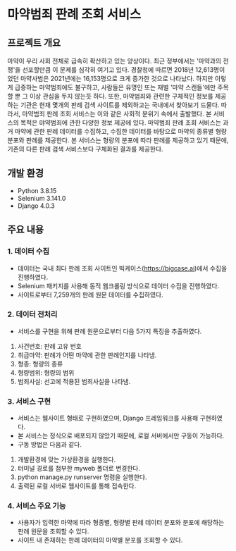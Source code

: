 # 마약범죄 판례 조회 서비스

## 프로젝트 개요
마약이 우리 사회 전체로 급속히 확산하고 있는 양상이다.
최근 정부에서는 '마약과의 전쟁'을 선포할만큼 이 문제를 심각히 여기고 있다.
경찰청에 따르면 2018년 12,613명이었던 마약사범은 2021년에는 16,153명으로 크게 증가한 것으로 나타났다.
하지만 이렇게 급증하는 마약범죄에도 불구하고, 사람들은 유명인 또는 재벌 '마약 스캔들'에만 주목할 뿐 그 이상 관심을 두지 않는듯 하다.
또한, 마약범죄와 관련한 구체적인 정보를 제공하는 기관은 현재 몇개의 판례 검색 사이트를 제외하고는 국내에서 찾아보기 드물다.
따라서, 마약범죄 판례 조회 서비스는 이와 같은 사회적 분위기 속에서 출발했다.
본 서비스의 목적은 먀약범죄에 관한 다양한 정보 제공에 있다.
마약범죄 판례 조회 서비스는 과거 마약에 관한 판례 데이터를 수집하고, 수집한 데이터를 바탕으로 마약의 종류별 형량 분포와 판례를 제공한다.
본 서비스는 형량의 분포에 따라 판례를 제공하고 있기 때문에, 기존의 다른 판례 검색 서비스보다 구체화된 결과를 제공한다.
 
## 개발 환경
 * Python 3.8.15
 *  Selenium 3.141.0
 * Django 4.0.3
 
 ## 주요 내용
 ### 1. 데이터 수집
 * 데이터는 국내 최다 판례 조회 사이트인 빅케이스(<https://bigcase.ai>)에서 수집을 진행하였다.
 * Selenium 패키지를 사용해 동적 웹크롤링 방식으로 데이터 수집을 진행하였다.
 * 사이트로부터 7,259개의 판례 원문 데이터를 수집하였다.
 
 ### 2. 데이터 전처리
 * 서비스를 구현을 위해 판례 원문으로부터 다음 5가지 특징을 추출하였다.
 1) 사건번호: 판례 고유 번호
 2) 취급마약: 판례가 어떤 마약에 관한 판례인지를 나타냄. 
 3) 형종: 형량의 종류
 4) 형량범위: 형량의 범위
 5) 범죄사실: 선고에 적용된 범죄사실을 나타냄.
 
 ### 3. 서비스 구현
 * 서비스는 웹사이트 형태로 구현하였으며, Django 프레임워크를 사용해 구현하였다.
 * 본 서비스는 정식으로 배포되지 않았기 때문에, 로컬 서버에서만 구동이 가능하다.
 * 구동 방법은 다음과 같다.
 1) 개발환경에 맞는 가상환경을 실행한다.
 2) 터미널 경로를 첨부한 myweb 폴더로 변경한다.
 3) python manage.py runserver 명령을 실행한다.
 4) 출력된 로컬 서버로 웹사이트를 통해 접속한다.

 ### 4. 서비스 주요 기능
 * 사용자가 입력한 마약에 따라 형종별, 형량별 판례 데이터 분포와 분포에 해당하는 판례 원문을 조회할 수 있다.
 * 사이트 내 존재하는 판례 데이터의 마약별 분포를 조회할 수 있다.

